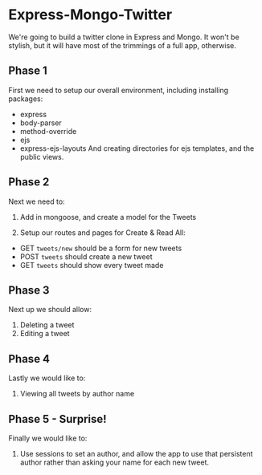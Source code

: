 # Express-Mongo-Twitter

We're going to build a twitter clone in Express and Mongo.  It won't be stylish, but it will have most of the trimmings of a full app, otherwise.

## Phase 1

First we need to setup our overall environment, including installing packages:
- express
- body-parser
- method-override
- ejs
- express-ejs-layouts
And creating directories for ejs templates, and the public views.

## Phase 2

Next we need to:
1. Add in mongoose, and create a model for the Tweets

2. Setup our routes and pages for Create & Read All:
- GET `tweets/new` should be a form for new tweets
- POST `tweets` should create a new tweet
- GET `tweets` should show every tweet made

## Phase 3

Next up we should allow:
1. Deleting a tweet
2. Editing a tweet

## Phase 4

Lastly we would like to:

1.  Viewing all tweets by author name

## Phase 5 - Surprise!

Finally we would like to:

1. Use sessions to set an author, and allow the app to use that persistent author rather than asking your name for each new tweet.

